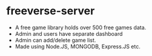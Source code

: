 # freeverse-server
* A free game library holds over 500 free games data.  
* Admin and users have separate dashboard 
* Admin can add/delete game list. 
* Made using Node.JS, MONGODB, Express.JS etc. 
